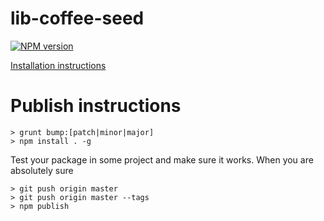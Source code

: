 # lib-coffee-seed

[![NPM version](https://badge.fury.io/js/lib-coffee-seed.png)](http://badge.fury.io/js/lib-coffee-seed)

[Installation instructions](https://github.com/Parsimotion/lib-coffee-seed/wiki/Installation-Instructions)

# Publish instructions

``` Console
> grunt bump:[patch|minor|major]
> npm install . -g 
```
Test your package in some project and make sure it works.
When you are absolutely sure

``` Console
> git push origin master
> git push origin master --tags
> npm publish
```
